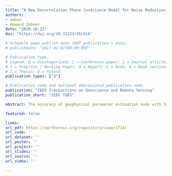 ```yaml
---
title: "A New Decorrelation Phase Covariance Model for Noise Reduction in Unwrapped Interferometric Phase Stacks"
authors:
- admin
- Howard Zebker
date: "2020-10-23"
doi: "https://doi.org/10.31223/X5C016"

# Schedule page publish date (NOT publication's date).
# publishDate: "2017-01-01T00:00:00Z"

# Publication type.
# Legend: 0 = Uncategorized; 1 = Conference paper; 2 = Journal article;
# 3 = Preprint / Working Paper; 4 = Report; 5 = Book; 6 = Book section;
# 7 = Thesis; 8 = Patent
publication_types: ["3"]

# Publication name and optional abbreviated publication name.
publication: "IEEE Transactions on Geoscience and Remote Sensing"
publication_short: "IEEE TGRS"

abstract: The accuracy of geophysical parameter estimation made with Interferometric Synthetic Aperture Radar (InSAR) time-series techniques can be improved with rapidly increasing available data volumes, and with the development of noise covariance matrices applicable to joint analysis of networks of interferograms. Here we present a physics-based decorrelation phase covariance model and discuss its role in noise reduction in unwrapped interferometric phase stacks. We demonstrate with an example wherein we average unwrapped interferogram phase stacks that span over a transient event how a noise covariance model can aid in noise reduction. Our model suggests that, for rapidly decorrelating surfaces (i.e., surfaces with much shorter correlation time than SAR acquisition intervals), it is preferable to incorporate all available interferograms from long observation windows. For slowly decorrelating surfaces (i.e., surfaces with longer correlation time than SAR acquisition intervals), our model suggests that a small subset of interferometric pairs is sufficient. We validate our model and three existing models of decorrelation phase covariance matrices in both Cascadia – a region with heavy vegetation cover, and Death Valley – a desert region, with C-band Sentinel-1 A observations. Our proposed model matches observations with the smallest average discrepancy between theory and observations.

featured: false

links:
url_pdf: https://eartharxiv.org/repository/view/1714/
url_code: ''
url_dataset: ''
url_poster: ''
url_project: ''
url_slides: ''
url_source: ''
url_video: ''

---
```


